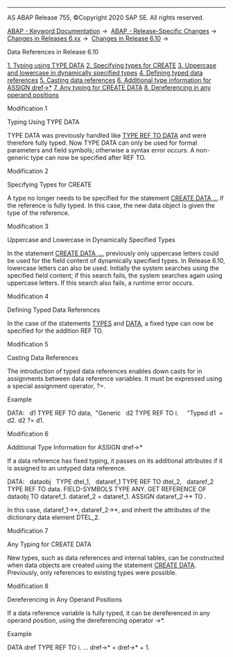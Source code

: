   

* * *

AS ABAP Release 755, ©Copyright 2020 SAP SE. All rights reserved.

[ABAP - Keyword Documentation](https://help.sap.com/doc/abapdocu_755_index_htm/7.55/en-US/abenabap.htm) →  [ABAP - Release-Specific Changes](https://help.sap.com/doc/abapdocu_755_index_htm/7.55/en-US/abennews.htm) →  [Changes in Releases 6.xx](https://help.sap.com/doc/abapdocu_755_index_htm/7.55/en-US/abennews-6.htm) →  [Changes in Release 6.10](https://help.sap.com/doc/abapdocu_755_index_htm/7.55/en-US/abennews-610.htm) → 

Data References in Release 6.10

[1\. Typing using TYPE DATA](#!ABAP_MODIFICATION_1@1@)
[2\. Specifying types for CREATE](#!ABAP_MODIFICATION_2@2@)
[3\. Uppercase and lowercase in dynamically specified types](#!ABAP_MODIFICATION_3@3@)
[4\. Defining typed data references](#!ABAP_MODIFICATION_4@4@)
[5\. Casting data references](#!ABAP_MODIFICATION_5@5@)
[6\. Additional type information for ASSIGN dref->\*](#!ABAP_MODIFICATION_6@6@)
[7\. Any typing for CREATE DATA](#!ABAP_MODIFICATION_7@7@)
[8\. Dereferencing in any operand positions](#!ABAP_MODIFICATION_8@8@)

Modification 1

Typing Using TYPE DATA

TYPE DATA was previously handled like [TYPE REF TO DATA](https://help.sap.com/doc/abapdocu_755_index_htm/7.55/en-US/abaptypes_simple.htm) and were therefore fully typed. Now TYPE DATA can only be used for formal parameters and field symbols; otherwise a syntax error occurs. A non-generic type can now be specified after REF TO.

Modification 2

Specifying Types for CREATE

A type no longer needs to be specified for the statement [CREATE DATA ...](https://help.sap.com/doc/abapdocu_755_index_htm/7.55/en-US/abapcreate_data.htm) if the reference is fully typed. In this case, the new data object is given the type of the reference.

Modification 3

Uppercase and Lowercase in Dynamically Specified Types

In the statement [CREATE DATA ...](https://help.sap.com/doc/abapdocu_755_index_htm/7.55/en-US/abapcreate_data.htm), previously only uppercase letters could be used for the field content of dynamically specified types. In Release 6.10, lowercase letters can also be used. Initially the system searches using the specified field content; if this search fails, the system searches again using uppercase letters. If this search also fails, a runtime error occurs.

Modification 4

Defining Typed Data References

In the case of the statements [TYPES](https://help.sap.com/doc/abapdocu_755_index_htm/7.55/en-US/abaptypes_simple.htm) and [DATA](https://help.sap.com/doc/abapdocu_755_index_htm/7.55/en-US/abapdata_simple.htm), a fixed type can now be specified for the addition REF TO.

Modification 5

Casting Data References

The introduction of typed data references enables down casts for in assignments between data reference variables. It must be expressed using a special assignment operator, ?=.

Example

DATA:
  d1 TYPE REF TO data,  "Generic
  d2 TYPE REF TO i.     "Typed
d1  = d2.
d2 ?= d1.

Modification 6

Additional Type Information for ASSIGN dref->\*

If a data reference has fixed typing, it passes on its additional attributes if it is assigned to an untyped data reference.

DATA:
  dataobj   TYPE dtel\_1,
  dataref\_1 TYPE REF TO dtel\_2,
  dataref\_2 TYPE REF TO data.
FIELD-SYMBOLS <fs> TYPE ANY.
GET REFERENCE OF dataobj TO dataref\_1.
dataref\_2 = dataref\_1.
ASSIGN dataref\_2->\* TO <fs>.

In this case, dataref\_1->\*, dataref\_2->\*, and <F> inherit the attributes of the dictionary data element DTEL\_2.

Modification 7

Any Typing for CREATE DATA

New types, such as data references and internal tables, can be constructed when data objects are created using the statement [CREATE DATA](https://help.sap.com/doc/abapdocu_755_index_htm/7.55/en-US/abapcreate_data.htm). Previously, only references to existing types were possible.

Modification 8

Dereferencing in Any Operand Positions

If a data reference variable is fully typed, it can be dereferenced in any operand position, using the dereferencing operator \->\*.

Example

DATA dref TYPE REF TO i.
...
dref->\* = dref->\* + 1.
